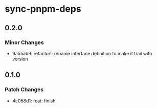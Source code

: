 # sync-pnpm-deps

## 0.2.0

### Minor Changes

- 9a55ab9: refactor!: rename interface definition to make it trail with version

## 0.1.0

### Patch Changes

- 4c058d1: feat: finish

